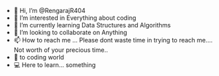 - 👋 Hi, I’m @RengarajR404
- 👀 I’m interested in Everything about coding 
- 🌱 I’m currently learning Data Structures and Algorithms
- 💞️ I’m looking to collaborate on Anything
- 📫 How to reach me ... Please dont waste time in trying to reach me.... Not worth of your precious time.. 
- 🔰 to coding world
- 💻 Here to learn... something 

<!---
RengarajR404/RengarajR404 is a ✨ special ✨ repository because its `README.md` (this file) appears on your GitHub profile.
You can click the Preview link to take a look at your changes.
--->
